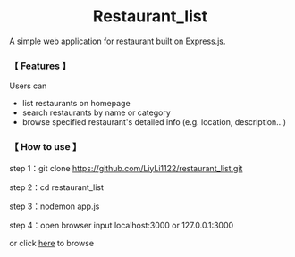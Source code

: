 <h1 align="center">Restaurant_list</h1>
A simple web application for restaurant built on Express.js.

### 【 Features 】
Users can 
- list restaurants on homepage 
- search restaurants by name or category
- browse specified restaurant's detailed info (e.g. location, description...)

### 【 How to use 】
step 1：git clone https://github.com/LiyLi1122/restaurant_list.git

step 2：cd restaurant_list

step 3：nodemon app.js

step 4：open browser input localhost:3000 or 127.0.0.1:3000

or click [here](https://liyli1122.github.io/restaurant_list/) to browse 
